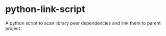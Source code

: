 # python-link-script
A python script to scan library peer dependencies and link them to parent project.
